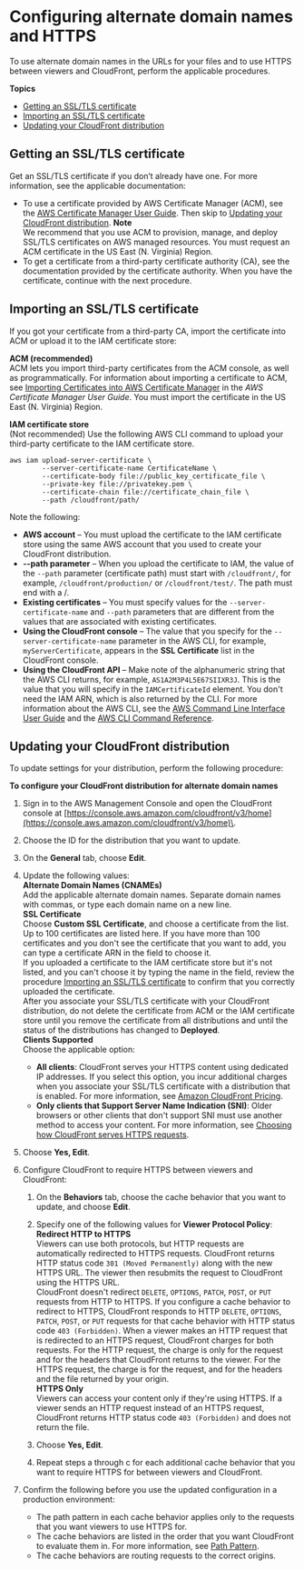 # Configuring alternate domain names and HTTPS<a name="cnames-and-https-procedures"></a>

To use alternate domain names in the URLs for your files and to use HTTPS between viewers and CloudFront, perform the applicable procedures\.

**Topics**
+ [Getting an SSL/TLS certificate](#cnames-and-https-getting-certificates)
+ [Importing an SSL/TLS certificate](#cnames-and-https-uploading-certificates)
+ [Updating your CloudFront distribution](#cnames-and-https-updating-cloudfront)

## Getting an SSL/TLS certificate<a name="cnames-and-https-getting-certificates"></a>

Get an SSL/TLS certificate if you don’t already have one\. For more information, see the applicable documentation:
+ To use a certificate provided by AWS Certificate Manager \(ACM\), see the [AWS Certificate Manager User Guide](https://docs.aws.amazon.com/acm/latest/userguide/)\. Then skip to [Updating your CloudFront distribution](#cnames-and-https-updating-cloudfront)\.
**Note**  
We recommend that you use ACM to provision, manage, and deploy SSL/TLS certificates on AWS managed resources\. You must request an ACM certificate in the US East \(N\. Virginia\) Region\.
+ To get a certificate from a third\-party certificate authority \(CA\), see the documentation provided by the certificate authority\. When you have the certificate, continue with the next procedure\.

## Importing an SSL/TLS certificate<a name="cnames-and-https-uploading-certificates"></a>

If you got your certificate from a third\-party CA, import the certificate into ACM or upload it to the IAM certificate store:

**ACM \(recommended\)**  
ACM lets you import third\-party certificates from the ACM console, as well as programmatically\. For information about importing a certificate to ACM, see [Importing Certificates into AWS Certificate Manager](https://docs.aws.amazon.com/acm/latest/userguide/import-certificate.html) in the *AWS Certificate Manager User Guide*\. You must import the certificate in the US East \(N\. Virginia\) Region\.

**IAM certificate store**  
\(Not recommended\) Use the following AWS CLI command to upload your third\-party certificate to the IAM certificate store\.  

```
aws iam upload-server-certificate \
        --server-certificate-name CertificateName \
        --certificate-body file://public_key_certificate_file \
        --private-key file://privatekey.pem \
        --certificate-chain file://certificate_chain_file \
        --path /cloudfront/path/
```
Note the following:  
+ **AWS account** – You must upload the certificate to the IAM certificate store using the same AWS account that you used to create your CloudFront distribution\.
+ **\-\-path parameter** – When you upload the certificate to IAM, the value of the `--path` parameter \(certificate path\) must start with `/cloudfront/`, for example, `/cloudfront/production/` or `/cloudfront/test/`\. The path must end with a /\.
+ **Existing certificates** – You must specify values for the `--server-certificate-name` and `--path` parameters that are different from the values that are associated with existing certificates\.
+ **Using the CloudFront console** – The value that you specify for the `--server-certificate-name` parameter in the AWS CLI, for example, `myServerCertificate`, appears in the **SSL Certificate** list in the CloudFront console\.
+ **Using the CloudFront API** – Make note of the alphanumeric string that the AWS CLI returns, for example, `AS1A2M3P4L5E67SIIXR3J`\. This is the value that you will specify in the `IAMCertificateId` element\. You don't need the IAM ARN, which is also returned by the CLI\.
For more information about the AWS CLI, see the [AWS Command Line Interface User Guide](https://docs.aws.amazon.com/cli/latest/userguide/cli-chap-welcome.html) and the [AWS CLI Command Reference](https://docs.aws.amazon.com/cli/latest/reference/)\.

## Updating your CloudFront distribution<a name="cnames-and-https-updating-cloudfront"></a>

To update settings for your distribution, perform the following procedure:<a name="cnames-and-https-updating-cloudfront-procedure"></a>

**To configure your CloudFront distribution for alternate domain names**

1. Sign in to the AWS Management Console and open the CloudFront console at [https://console.aws.amazon.com/cloudfront/v3/home](https://console.aws.amazon.com/cloudfront/v3/home)\.

1. Choose the ID for the distribution that you want to update\.

1. On the **General** tab, choose **Edit**\.

1. Update the following values:  
**Alternate Domain Names \(CNAMEs\)**  
Add the applicable alternate domain names\. Separate domain names with commas, or type each domain name on a new line\.  
**SSL Certificate**  
Choose **Custom SSL Certificate**, and choose a certificate from the list\.  
Up to 100 certificates are listed here\. If you have more than 100 certificates and you don't see the certificate that you want to add, you can type a certificate ARN in the field to choose it\.  
If you uploaded a certificate to the IAM certificate store but it's not listed, and you can't choose it by typing the name in the field, review the procedure [Importing an SSL/TLS certificate](#cnames-and-https-uploading-certificates) to confirm that you correctly uploaded the certificate\.   
After you associate your SSL/TLS certificate with your CloudFront distribution, do not delete the certificate from ACM or the IAM certificate store until you remove the certificate from all distributions and until the status of the distributions has changed to **Deployed**\.  
**Clients Supported**  
Choose the applicable option:  
   + **All clients**: CloudFront serves your HTTPS content using dedicated IP addresses\. If you select this option, you incur additional charges when you associate your SSL/TLS certificate with a distribution that is enabled\. For more information, see [Amazon CloudFront Pricing](http://aws.amazon.com/cloudfront/pricing)\.
   + **Only clients that Support Server Name Indication \(SNI\)**: Older browsers or other clients that don't support SNI must use another method to access your content\.
For more information, see [Choosing how CloudFront serves HTTPS requests](cnames-https-dedicated-ip-or-sni.md)\.

1. Choose **Yes, Edit**\.

1. Configure CloudFront to require HTTPS between viewers and CloudFront:

   1. On the **Behaviors** tab, choose the cache behavior that you want to update, and choose **Edit**\.

   1. Specify one of the following values for **Viewer Protocol Policy**:  
**Redirect HTTP to HTTPS**  
Viewers can use both protocols, but HTTP requests are automatically redirected to HTTPS requests\. CloudFront returns HTTP status code `301 (Moved Permanently)` along with the new HTTPS URL\. The viewer then resubmits the request to CloudFront using the HTTPS URL\.  
CloudFront doesn't redirect `DELETE`, `OPTIONS`, `PATCH`, `POST`, or `PUT` requests from HTTP to HTTPS\. If you configure a cache behavior to redirect to HTTPS, CloudFront responds to HTTP `DELETE`, `OPTIONS`, `PATCH`, `POST`, or `PUT` requests for that cache behavior with HTTP status code `403 (Forbidden)`\.
When a viewer makes an HTTP request that is redirected to an HTTPS request, CloudFront charges for both requests\. For the HTTP request, the charge is only for the request and for the headers that CloudFront returns to the viewer\. For the HTTPS request, the charge is for the request, and for the headers and the file returned by your origin\.  
**HTTPS Only**  
Viewers can access your content only if they're using HTTPS\. If a viewer sends an HTTP request instead of an HTTPS request, CloudFront returns HTTP status code `403 (Forbidden)` and does not return the file\.

   1. Choose **Yes, Edit**\.

   1. Repeat steps a through c for each additional cache behavior that you want to require HTTPS for between viewers and CloudFront\.

1. Confirm the following before you use the updated configuration in a production environment:
   + The path pattern in each cache behavior applies only to the requests that you want viewers to use HTTPS for\.
   + The cache behaviors are listed in the order that you want CloudFront to evaluate them in\. For more information, see [Path Pattern](distribution-web-values-specify.md#DownloadDistValuesPathPattern)\.
   + The cache behaviors are routing requests to the correct origins\. 
